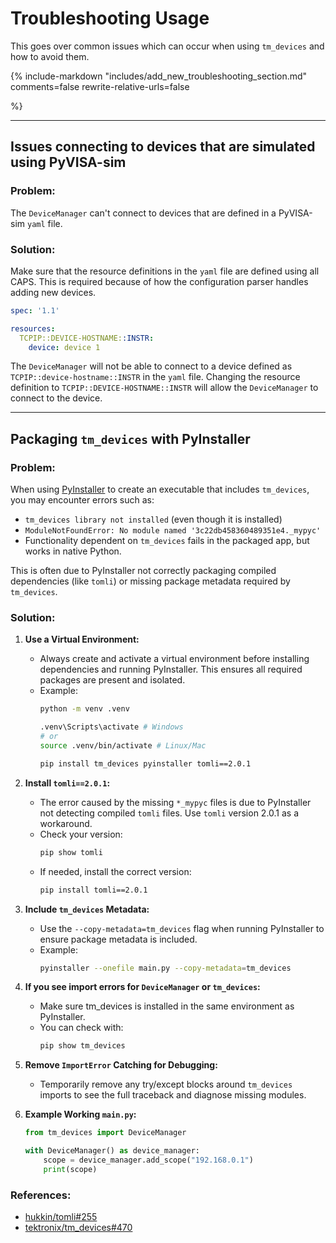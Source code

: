 # Troubleshooting Usage

This goes over common issues which can occur when using `tm_devices` and how to
avoid them.

{%
include-markdown "includes/add_new_troubleshooting_section.md"
comments=false
rewrite-relative-urls=false

%}

---

## Issues connecting to devices that are simulated using PyVISA-sim

### Problem:

The `DeviceManager` can't connect to devices that are defined in a PyVISA-sim
`yaml` file.

### Solution:

Make sure that the resource definitions in the `yaml` file are defined using all
CAPS. This is required because of how the configuration parser handles adding
new devices.

```yaml
spec: '1.1'

resources:
  TCPIP::DEVICE-HOSTNAME::INSTR:
    device: device 1
```

The `DeviceManager` will not be able to connect to a device defined as
`TCPIP::device-hostname::INSTR` in the `yaml` file. Changing the resource
definition to `TCPIP::DEVICE-HOSTNAME::INSTR` will allow the `DeviceManager` to
connect to the device.

---

## Packaging `tm_devices` with PyInstaller

### Problem:

When using [PyInstaller](https://pyinstaller.org/en/stable/) to create an executable that includes `tm_devices`, you may encounter errors such as:

- `tm_devices library not installed` (even though it is installed)
- `ModuleNotFoundError: No module named '3c22db458360489351e4._mypyc'`
- Functionality dependent on `tm_devices` fails in the packaged app, but works in native Python.

This is often due to PyInstaller not correctly packaging compiled dependencies (like `tomli`) or missing package metadata required by `tm_devices`.

### Solution:

1. **Use a Virtual Environment:**

    - Always create and activate a virtual environment before installing dependencies and running PyInstaller. This ensures all required packages are present and isolated.
    - Example:
        ```bash
        python -m venv .venv

        .venv\Scripts\activate # Windows
        # or
        source .venv/bin/activate # Linux/Mac

        pip install tm_devices pyinstaller tomli==2.0.1
        ```

2. **Install `tomli==2.0.1`:**

    - The error caused by the missing `*_mypyc` files is due to PyInstaller not detecting compiled `tomli` files. Use `tomli` version 2.0.1 as a workaround.
    - Check your version:
        ```bash
        pip show tomli
        ```
    - If needed, install the correct version:
        ```bash
        pip install tomli==2.0.1
        ```

3. **Include `tm_devices` Metadata:**

    - Use the `--copy-metadata=tm_devices` flag when running PyInstaller to ensure package metadata is included.
    - Example:
        ```bash
        pyinstaller --onefile main.py --copy-metadata=tm_devices
        ```

4. **If you see import errors for `DeviceManager` or `tm_devices`:**

    - Make sure tm_devices is installed in the same environment as PyInstaller.
    - You can check with:
        ```bash
        pip show tm_devices
        ```

5. **Remove `ImportError` Catching for Debugging:**

    - Temporarily remove any try/except blocks around `tm_devices` imports to see the full traceback and diagnose missing modules.

6. **Example Working `main.py`:**

    ```python
    from tm_devices import DeviceManager

    with DeviceManager() as device_manager:
        scope = device_manager.add_scope("192.168.0.1")
        print(scope)
    ```

### References:

- [hukkin/tomli#255](https://github.com/hukkin/tomli/issues/255)
- [tektronix/tm_devices#470](https://github.com/tektronix/tm_devices/issues/470)
